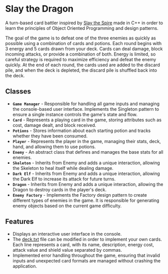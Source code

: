 # Slay the Dragon
A turn-based card battler inspired by [Slay the Spire](https://store.steampowered.com/app/646570/Slay_the_Spire/) made in C++ in order to learn the principles of Object Oriented Programming and design patterns.

The goal of the game is to defeat one of the three enemies as quickly as possible using a combination of cards and potions. Each round begins with 3 energy and 5 cards drawn from your deck. Cards can deal damage, block incoming attacks, or provide a combination of both. Energy is limited, so careful strategy is required to maximize efficiency and defeat the enemy quickly. At the end of each round, the cards used are added to the discard pile, and when the deck is depleted, the discard pile is shuffled back into the deck.

## Classes
- **`Game Manager`** - Responsible for handling all game inputs and managing the console-based user interface. Implements the Singleton pattern to ensure a single instance controls the game's state and flow.
- **`Card`** - Represents a playing card in the game, storing attributes such as cost, damage dealt, and block received.
- **`Potions`** - Stores information about each starting potion and tracks whether they have been consumed.
- **`Player`** - Represents the player in the game, managing their stats, deck, hand, and allowing them to use potions.
- **`Enemy`** - An abstract class that defines and manages the base stats for all enemies.
- **`Skeleton`** - Inherits from Enemy and adds a unique interaction, allowing the Skeleton to heal itself while dealing damage.
- **`Dark Elf`** - Inherits from Enemy and adds a unique interaction, allowing the Dark Elf to increase its attack for future turns.
- **`Dragon`** - Inherits from Enemy and adds a unique interaction, allowing the Dragon to destroy cards in the player's deck.
- **`Enemy Factory`** - Implements the Factory design pattern to create different types of enemies in the game. It is responsible for generating enemy objects based on the current game difficulty.

## Features
- Displays an interactive user interface in the console.
- The [deck.txt](deck.txt) file can be modified in order to implement your own cards. Each line represents a card, with its name, description, energy cost, attack value and shield value separated by commas.
- Implemented error handling throughout the game, ensuring that invalid inputs and unexpected card formats are managed without crashing the application.

    
